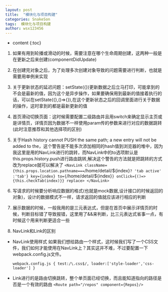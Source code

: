```yaml
---
layout: post
title:  "模块化与项目构建"
categories: SnakeSon
tags:  模块化与项目构建
author: wsx123456
---
```


* content
{:toc}

1. 如果有用到轮播或滑动的时候，需要注意在哪个生命周期创建，这两种一般是在更新之后来创建(componentDidUpdate)

2. 在创建完对象之后，为了处理多次创建对象导致的问题需要进行判断，也就是需要用单例来实现

3. 关于更新状态的延迟问题：setState({})更新数据之后立马打印，可能拿到的不会是最新的值，因为这个是异步操作，如果要确保用到最新的值接着执行的话，可以在setState({},()=>{}),在这个更新状态之后的回调里面进行关于数据的操作，这时拿到的都是最新更新的值

4. 首页滑动切换页面：这时候需要配置二级路由并且用switch来确定显示主页或是详情页，详情页因为数据不一样使用param传的参数来进行对应的数据跳转(此时注意推荐和其他选择项的区别)

5. 关于Hash history cannot PUSH the same path; a new entry will not be added to the，这个警告是不能多次添加相同的hash值到浏览器的堆中，因为我这里是用的NavLink进行的跳转，而NavLink中的to选项默认是this.props.history.push进行路由跳转,解决这个警告的方法就是把跳转的方式改为replace就可以解决了
    `<NavLink className={this.props.location.pathname===`/home/detail/${index}`? 'tab active' :'tab'} key={index} to={`/home/detail/${index}`}
                         onClick={()=>{this.checkTab(index)}} replace>
	</NavLink>`


1. 写请求的时候要分析响应数据的格式(也就是mock数据,设计接口的时候返回的对象)，设计的数据模式不一样，请求返回的值就应该进行相应的判断

2. 展示数据的时候，一般我用的是三元表达式，但是在首页中展示详情页的时候，判断目标错了导致报错，这里用了&&来判断，比三元表达式省事一点，有时候这个用来判断更适合一些
3. NavLink和Link的区别

 - NavLink使用样式
如果我们想给路由一个样式，这时候我们写了一个CSS文件，我们如何才能使用在NavLink上？其实这并不难，不过要配置一下webpack.config.js文件。

	 `webpack.config.js
	{
	    test:/\.css$/,
	    loader:['style-loader','css-loader']
	}`


 - Link进行的是路由切换跳转，整个单页面已经切换，而且能知道指向的路径是否是一个有效的路由
   `<Route path="/repos" component={Repos}/>`
